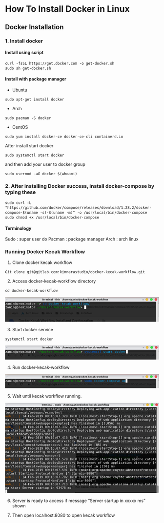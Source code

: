 # How To Install Docker in Linux 

## Docker Installation

### 1. Install docker

#### Install using script
```Shell
curl -fsSL https://get.docker.com -o get-docker.sh
sudo sh get-docker.sh
```
#### Install with package manager
- Ubuntu
```Shell
sudo apt-get install docker
```

- Arch
```Shell
sudo pacman -S docker
```

- CentOS
```Shell
sudo yum install docker-ce docker-ce-cli containerd.io
````
After install start docker
```Shell
sudo systemctl start docker
```

and then add your user to docker group
```Shell
sudo usermod -aG docker $(whoami)
```

### 2. After installing Docker success, install docker-compose by typing these
```Shell
sudo curl -L "https://github.com/docker/compose/releases/download/1.28.2/docker-compose-$(uname -s)-$(uname -m)" -o /usr/local/bin/docker-compose
sudo chmod +x /usr/local/bin/docker-compose
```
#### Terminology
Sudo : super user do
Pacman : package manager
Arch : arch linux


### Running Docker Kecak Workflow

1. Clone docker kecak workflow

```Shell
Git clone git@gitlab.com:kinnarastudio/docker-kecak-workflow.git
```

2. Access docker-kecak-workflow directory

```Shell
cd docker-kecak-workflow
```
<img src="https://raw.githubusercontent.com/kinnara-digital-studio/kecak-workflow/master/docs/assets/docker-linux.png" alt="docker linux" />

3. Start docker service

```Shell
systemctl start docker
```
<img src="https://raw.githubusercontent.com/kinnara-digital-studio/kecak-workflow/master/docs/assets/docker-linux2.png" alt="docker linux" />

4. Run docker-kecak-workflow

<img src="https://raw.githubusercontent.com/kinnara-digital-studio/kecak-workflow/master/docs/assets/docker-linux3.png" alt="docker linux" />

5. Wait until kecak workflow running.
<img src="https://raw.githubusercontent.com/kinnara-digital-studio/kecak-workflow/master/docs/assets/docker-linux4.png" alt="docker linux" />

6. Server is ready to access if message “Server startup in xxxxx ms” shown

7. Then open localhost:8080 to open kecak workflow



